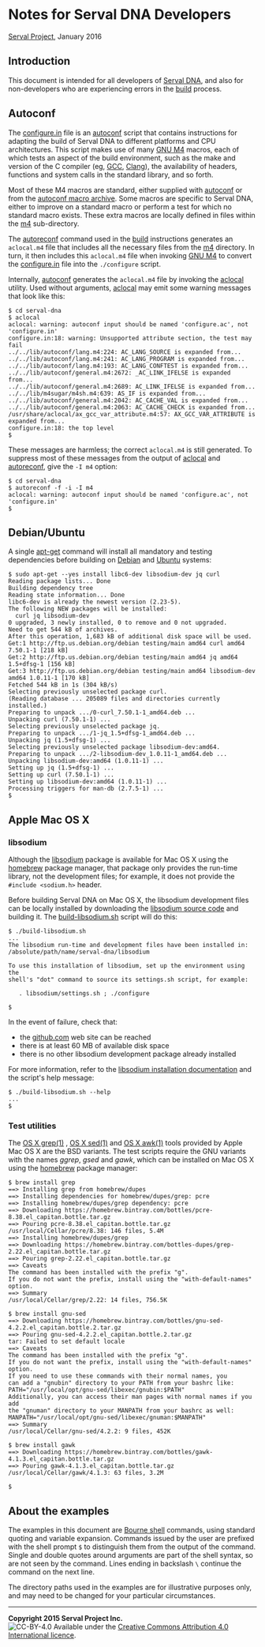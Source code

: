 Notes for Serval DNA Developers
===============================
[Serval Project][], January 2016

Introduction
------------

This document is intended for all developers of [Serval DNA][], and also for
non-developers who are experiencing errors in the [build][] process.

Autoconf
--------

The [configure.in](../configure.in) file is an [autoconf][] script that
contains instructions for adapting the build of Serval DNA to different
platforms and CPU architectures.  This script makes use of many [GNU M4][]
macros, each of which tests an aspect of the build environment, such as the
make and version of the C compiler (eg, [GCC][], [Clang][]), the availability
of headers, functions and system calls in the standard library, and so forth.

Most of these M4 macros are standard, either supplied with [autoconf][] or from
the [autoconf macro archive][].  Some macros are specific to Serval DNA, either
to improve on a standard macro or perform a test for which no standard macro
exists.  These extra macros are locally defined in files within the [m4](../m4)
sub-directory.

The [autoreconf][] command used in the [build][] instructions generates an
`aclocal.m4` file that includes all the necessary files from the [m4](../m4)
directory.  In turn, it then includes this `aclocal.m4` file when invoking [GNU
M4][] to convert the [configure.in](../configure.in) file into the
`./configure` script.

Internally, [autoconf][] generates the `aclocal.m4` file by invoking the
[aclocal][] utility.  Used without arguments, [aclocal][] may emit some warning
messages that look like this:

    $ cd serval-dna
    $ aclocal
    aclocal: warning: autoconf input should be named 'configure.ac', not 'configure.in'
    configure.in:18: warning: Unsupported attribute section, the test may fail
    ../../lib/autoconf/lang.m4:224: AC_LANG_SOURCE is expanded from...
    ../../lib/autoconf/lang.m4:241: AC_LANG_PROGRAM is expanded from...
    ../../lib/autoconf/lang.m4:193: AC_LANG_CONFTEST is expanded from...
    ../../lib/autoconf/general.m4:2672: _AC_LINK_IFELSE is expanded from...
    ../../lib/autoconf/general.m4:2689: AC_LINK_IFELSE is expanded from...
    ../../lib/m4sugar/m4sh.m4:639: AS_IF is expanded from...
    ../../lib/autoconf/general.m4:2042: AC_CACHE_VAL is expanded from...
    ../../lib/autoconf/general.m4:2063: AC_CACHE_CHECK is expanded from...
    /usr/share/aclocal/ax_gcc_var_attribute.m4:57: AX_GCC_VAR_ATTRIBUTE is expanded from...
    configure.in:18: the top level
    $

These messages are harmless; the correct `aclocal.m4` is still generated.  To
suppress most of these messages from the output of [aclocal][] and
[autoreconf][], give the `-I m4` option:

    $ cd serval-dna
    $ autoreconf -f -i -I m4
    aclocal: warning: autoconf input should be named 'configure.ac', not 'configure.in'
    $

Debian/Ubuntu
-------------

A single [apt-get][] command will install all mandatory and testing
dependencies before building on [Debian][] and [Ubuntu][] systems:

    $ sudo apt-get --yes install libc6-dev libsodium-dev jq curl
    Reading package lists... Done
    Building dependency tree
    Reading state information... Done
    libc6-dev is already the newest version (2.23-5).
    The following NEW packages will be installed:
      curl jq libsodium-dev
    0 upgraded, 3 newly installed, 0 to remove and 0 not upgraded.
    Need to get 544 kB of archives.
    After this operation, 1,683 kB of additional disk space will be used.
    Get:1 http://ftp.us.debian.org/debian testing/main amd64 curl amd64 7.50.1-1 [218 kB]
    Get:2 http://ftp.us.debian.org/debian testing/main amd64 jq amd64 1.5+dfsg-1 [156 kB]
    Get:3 http://ftp.us.debian.org/debian testing/main amd64 libsodium-dev amd64 1.0.11-1 [170 kB]
    Fetched 544 kB in 1s (304 kB/s)
    Selecting previously unselected package curl.
    (Reading database ... 205089 files and directories currently installed.)
    Preparing to unpack .../0-curl_7.50.1-1_amd64.deb ...
    Unpacking curl (7.50.1-1) ...
    Selecting previously unselected package jq.
    Preparing to unpack .../1-jq_1.5+dfsg-1_amd64.deb ...
    Unpacking jq (1.5+dfsg-1) ...
    Selecting previously unselected package libsodium-dev:amd64.
    Preparing to unpack .../2-libsodium-dev_1.0.11-1_amd64.deb ...
    Unpacking libsodium-dev:amd64 (1.0.11-1) ...
    Setting up jq (1.5+dfsg-1) ...
    Setting up curl (7.50.1-1) ...
    Setting up libsodium-dev:amd64 (1.0.11-1) ...
    Processing triggers for man-db (2.7.5-1) ...
    $

Apple Mac OS X
--------------

### libsodium

Although the [libsodium][] package is available for Mac OS X using the
[homebrew][] package manager, that package only provides the run-time library,
not the development files; for example, it does not provide the `#include
<sodium.h>` header.

Before building Serval DNA on Mac OS X, the libsodium development files can be
locally installed by downloading the [libsodium source code][] and building it.
The [build-libsodium.sh](../build-libsodium.sh) script will do this:

    $ ./build-libsodium.sh
    ...
    The libsodium run-time and development files have been installed in:
    /absolute/path/name/serval-dna/libsodium
    
    To use this installation of libsodium, set up the environment using the
    shell's "dot" command to source its settings.sh script, for example:
    
       . libsodium/settings.sh ; ./configure
    
    $

In the event of failure, check that:

* the [github.com][libsodium source code] web site can be reached
* there is at least 60 MB of available disk space
* there is no other libsodium development package already installed

For more information, refer to the [libsodium installation documentation][]
and the script's help message:

    $ ./build-libsodium.sh --help
    ...
    $

### Test utilities

The [OS X grep(1)][] , [OS X sed(1)][] and [OS X awk(1)][] tools provided by
Apple Mac OS X are the BSD variants.  The test scripts require the GNU variants
with the names *ggrep*, *gsed* and *gawk*, which can be installed on Mac OS X
using the [homebrew][] package manager:

    $ brew install grep
    ==> Installing grep from homebrew/dupes
    ==> Installing dependencies for homebrew/dupes/grep: pcre
    ==> Installing homebrew/dupes/grep dependency: pcre
    ==> Downloading https://homebrew.bintray.com/bottles/pcre-8.38.el_capitan.bottle.tar.gz
    ==> Pouring pcre-8.38.el_capitan.bottle.tar.gz
    /usr/local/Cellar/pcre/8.38: 146 files, 5.4M
    ==> Installing homebrew/dupes/grep
    ==> Downloading https://homebrew.bintray.com/bottles-dupes/grep-2.22.el_capitan.bottle.tar.gz
    ==> Pouring grep-2.22.el_capitan.bottle.tar.gz
    ==> Caveats
    The command has been installed with the prefix "g".
    If you do not want the prefix, install using the "with-default-names" option.
    ==> Summary
    /usr/local/Cellar/grep/2.22: 14 files, 756.5K

    $ brew install gnu-sed
    ==> Downloading https://homebrew.bintray.com/bottles/gnu-sed-4.2.2.el_capitan.bottle.2.tar.gz
    ==> Pouring gnu-sed-4.2.2.el_capitan.bottle.2.tar.gz
    tar: Failed to set default locale
    ==> Caveats
    The command has been installed with the prefix "g".
    If you do not want the prefix, install using the "with-default-names" option.
    If you need to use these commands with their normal names, you
    can add a "gnubin" directory to your PATH from your bashrc like:
    PATH="/usr/local/opt/gnu-sed/libexec/gnubin:$PATH"
    Additionally, you can access their man pages with normal names if you add
    the "gnuman" directory to your MANPATH from your bashrc as well:
    MANPATH="/usr/local/opt/gnu-sed/libexec/gnuman:$MANPATH"
    ==> Summary
    /usr/local/Cellar/gnu-sed/4.2.2: 9 files, 452K

    $ brew install gawk
    ==> Downloading https://homebrew.bintray.com/bottles/gawk-4.1.3.el_capitan.bottle.tar.gz
    ==> Pouring gawk-4.1.3.el_capitan.bottle.tar.gz
    /usr/local/Cellar/gawk/4.1.3: 63 files, 3.2M

    $

About the examples
------------------

The examples in this document are [Bourne shell][] commands, using standard
quoting and variable expansion.  Commands issued by the user are prefixed with
the shell prompt `$` to distinguish them from the output of the command.
Single and double quotes around arguments are part of the shell syntax, so are
not seen by the command.  Lines ending in backslash `\` continue the command on
the next line.

The directory paths used in the examples are for illustrative purposes only,
and may need to be changed for your particular circumstances.

-----
**Copyright 2015 Serval Project Inc.**  
![CC-BY-4.0](./cc-by-4.0.png)
Available under the [Creative Commons Attribution 4.0 International licence][CC BY 4.0].


[Serval Project]: http://www.servalproject.org/
[CC BY 4.0]: ../LICENSE-DOCUMENTATION.md
[Serval DNA]: ../README.md
[autoconf]: http://www.gnu.org/software/autoconf/autoconf.html
[autoconf macro archive]: http://www.gnu.org/software/autoconf-archive/
[GNU M4]: http://www.gnu.org/software/m4/m4.html
[GCC]: https://gcc.gnu.org/
[Clang]: http://clang.llvm.org/
[build]: ../INSTALL.md
[aclocal]: https://www.gnu.org/software/automake/manual/html_node/aclocal-Invocation.html
[autoreconf]: https://www.gnu.org/savannah-checkouts/gnu/autoconf/manual/autoconf.html#autoreconf-Invocation
[Debian]: http://www.debian.org/
[Ubuntu]: http://www.ubuntu.com/
[libsodium]: https://download.libsodium.org/doc/
[libsodium source code]: https://github.com/jedisct1/libsodium
[libsodium installation documentation]: https://download.libsodium.org/libsodium/content/installation/
[apt-get]: https://www.debian.org/doc/manuals/apt-guide/ch2.en.html
[OS X grep(1)]: https://developer.apple.com/library/mac/documentation/Darwin/Reference/ManPages/man1/grep.1.html
[OS X sed(1)]: https://developer.apple.com/library/mac/documentation/Darwin/Reference/ManPages/man1/sed.1.html
[OS X awk(1)]: https://developer.apple.com/library/mac/documentation/Darwin/Reference/ManPages/man1/awk.1.html
[homebrew]: http://brew.sh/
[Bourne shell]: http://en.wikipedia.org/wiki/Bourne_shell
